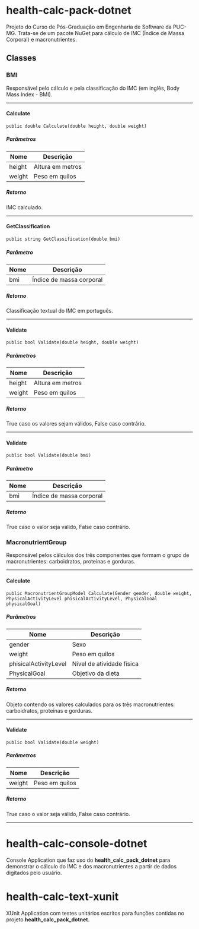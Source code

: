 # health-calc-pack-dotnet

Projeto do Curso de Pós-Graduação em Engenharia de Software da PUC-MG. Trata-se de um pacote NuGet para cálculo de IMC (Índice de Massa Corporal) e macronutrientes.

## Classes

### BMI

Responsável pelo cálculo e pela classificação do IMC (em inglês, Body Mass Index - BMI).

---

#### Calculate

```
public double Calculate(double height, double weight)
```

##### Parâmetros

|Nome|Descrição|
|----|---------|
|height|Altura em metros|
|weight|Peso em quilos|

##### Retorno

IMC calculado.

---

#### GetClassification

```
public string GetClassification(double bmi)
```

##### Parâmetro

|Nome|Descrição|
|----|---------|
|bmi|Índice de massa corporal|

##### Retorno

Classificação textual do IMC em português.

---

#### Validate

```
public bool Validate(double height, double weight)
```

##### Parâmetros

|Nome|Descrição|
|----|---------|
|height|Altura em metros|
|weight|Peso em quilos|

##### Retorno

True caso os valores sejam válidos, False caso contrário.

---

#### Validate

```
public bool Validate(double bmi)
```

##### Parâmetro

|Nome|Descrição|
|----|---------|
|bmi|Índice de massa corporal|

##### Retorno

True caso o valor seja válido, False caso contrário.

### MacronutrientGroup

Responsável pelos cálculos dos três componentes que formam o grupo de macronutrientes: carboidratos, proteínas e gorduras.

---

#### Calculate

```
public MacronutrientGroupModel Calculate(Gender gender, double weight, PhysicalActivityLevel phisicalActivityLevel, PhysicalGoal physicalGoal)
```

##### Parâmetros

|Nome|Descrição|
|----|---------|
|gender|Sexo|
|weight|Peso em quilos|
|phisicalActivityLevel|Nível de atividade física|
|PhysicalGoal|Objetivo da dieta|

##### Retorno

Objeto contendo os valores calculados para os três macronutrientes: carboidratos, proteínas e gorduras.

---

#### Validate

```
public bool Validate(double weight)
```

##### Parâmetros

|Nome|Descrição|
|----|---------|
|weight|Peso em quilos|

##### Retorno

True caso o valor seja válido, False caso contrário.

---

# health-calc-console-dotnet

Console Application que faz uso do **health_calc_pack_dotnet** para demonstrar o cálculo do IMC e dos macronutrientes a partir de dados digitados pelo usuário.

# health-calc-text-xunit

XUnit Application com testes unitários escritos para funções contidas no projeto **health_calc_pack_dotnet**.
